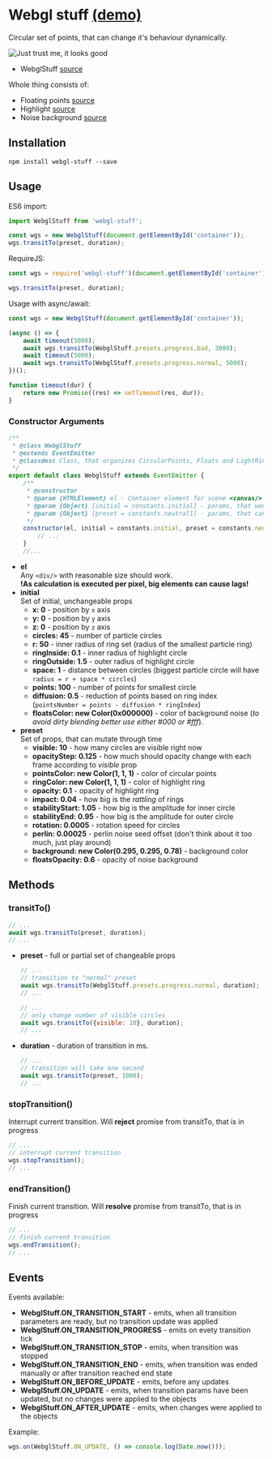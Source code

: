 # Webgl stuff  <a href="https://vchirkov.github.io/webgl-stuff/" target="_blank">(demo)</a>

Circular set of points, that can change it's behaviour dynamically.   

![Just trust me, it looks good](https://user-images.githubusercontent.com/6738725/31457461-810893a8-aec5-11e7-8b49-8b72b18d8a6a.jpg "This is how it looks like (but in static)")
* WebglStuff [source](./src/index.js)  

Whole thing consists of:
* Floating points [source](./src/circularPoints/circularPoints.js)
* Highlight [source](./src/lightRing/lightRing.js)
* Noise background [source](./src/floats/floats.js)

## Installation
```
npm install webgl-stuff --save
```

## Usage
ES6 import:
```javascript
import WebglStuff from 'webgl-stuff';

const wgs = new WebglStuff(document.getElementById('container'));
wgs.transitTo(preset, duration);
```
RequireJS:
```javascript
const wgs = require('webgl-stuff')(document.getElementById('container'));

wgs.transitTo(preset, duration);
```
Usage with async/await:
```javascript
const wgs = new WebglStuff(document.getElementById('container'));

(async () => {
    await timeout(5000);
    await wgs.transitTo(WebglStuff.presets.progress.bad, 3000);
    await timeout(5000);
    await wgs.transitTo(WebglStuff.presets.progress.normal, 5000);
})();

function timeout(dur) {
    return new Promise((res) => setTimeout(res, dur));
}
```

### Constructor Arguments
```javascript
/**
 * @class WebglStuff
 * @extends EventEmitter
 * @classdesc Class, that organizes CircularPoints, Floats and LightRing in one system
 */
export default class WebglStuff extends EventEmitter {
    /**
     * @constructor
     * @param {HTMLElement} el - Container element for scene <canvas/>
     * @param {Object} [initial = constants.initial] - params, that won't change through time
     * @param {Object} [preset = constants.neutral1] - params, that can be changed
     */
    constructor(el, initial = constants.initial, preset = constants.neutral1) {
        // ...
    }
    //...
```

* **el**  
  Any `<div/>` with reasonable size should work.  
  **!As calculation is executed per pixel, big elements can cause lags!**
* **initial**  
  Set of initial, unchangeable props
    * **x: 0** - position by `x` axis
    * **y: 0** - position by `y` axis
    * **z: 0** - position by `z` axis
    * **circles: 45** - number of particle circles
    * **r: 50** - inner radius of ring set (radius of the smallest particle ring)
    * **ringInside: 0.1** - inner radius of highlight circle
    * **ringOutside: 1.5** - outer radius of highlight circle
    * **space: 1** - distance between circles (biggest particle circle will have `radius = r + space * circles`)
    * **points: 100** - number of points for smallest circle
    * **diffusion: 0.5** - reduction of points based on ring index (`pointsNumber = points - diffusion * ringIndex`)
    * **floatsColor: new Color(0x000000)** - color of background noise (*to avoid dirty blending better use either #000 or #fff*).
* **preset**  
  Set of props, that can mutate through time
    * **visible: 10** - how many circles are visible right now
    * **opacityStep: 0.125** - how much should opacity change with each frame according to *visible* prop
    * **pointsColor: new Color(1, 1, 1)** - color of circular points
    * **ringColor: new Color(1, 1, 1)** - color of highlight ring
    * **opacity: 0.1** - opacity of highlight ring
    * **impact: 0.04** - how big is the *rattling* of rings
    * **stabilityStart: 1.05** - how big is the amplitude for inner circle
    * **stabilityEnd: 0.95** - how big is the amplitude for outer circle
    * **rotation: 0.0005** - rotation speed for circles 
    * **perlin: 0.00025** - perlin noise seed offset (don't think about it too much, just play around)
    * **background: new Color(0.295, 0.295, 0.78)** - background color
    * **floatsOpacity: 0.6** - opacity of noise background

## Methods
### transitTo()
```javascript
// ...
await wgs.transitTo(preset, duration);
// ...
```
* **preset** - full or partial set of changeable props
  ```javascript
  // ...
  // transition to "normal" preset
  await wgs.transitTo(WebglStuff.presets.progress.normal, duration);
  // ...
  ```
  ```javascript
  // ...
  // only change number of visible circles
  await wgs.transitTo({visible: 10}, duration);
  // ...
  ```
* **duration** - duration of transition in ms.
  ```javascript
  // ...
  // transition will take one second
  await wgs.transitTo(preset, 1000);
  // ...
  ```
### stopTransition()
Interrupt current transition.
Will **reject** promise from transitTo, that is in progress 
```javascript
// ...
// interrupt current transition
wgs.stopTransition();
// ...
```
### endTransition()
Finish current transition.
Will **resolve** promise from transitTo, that is in progress 
```javascript
// ...
// finish current transition
wgs.endTransition();
// ...
```
## Events
Events available:
* **WebglStuff.ON_TRANSITION_START** - emits, when all transition parameters are ready, but no transition update was applied
* **WebglStuff.ON_TRANSITION_PROGRESS** - emits on evety transition tick
* **WebglStuff.ON_TRANSITION_STOP** - emits, when transition was stopped
* **WebglStuff.ON_TRANSITION_END** - emits, when transition was ended manually or after transition reached end state
* **WebglStuff.ON_BEFORE_UPDATE** - emits, before any updates
* **WebglStuff.ON_UPDATE** - emits, when transition params have been updated, but no changes were applied to the objects
* **WebglStuff.ON_AFTER_UPDATE** - emits, when changes were applied to the objects

Example:
```javascript
wgs.on(WebglStuff.ON_UPDATE, () => console.log(Date.now()));
```